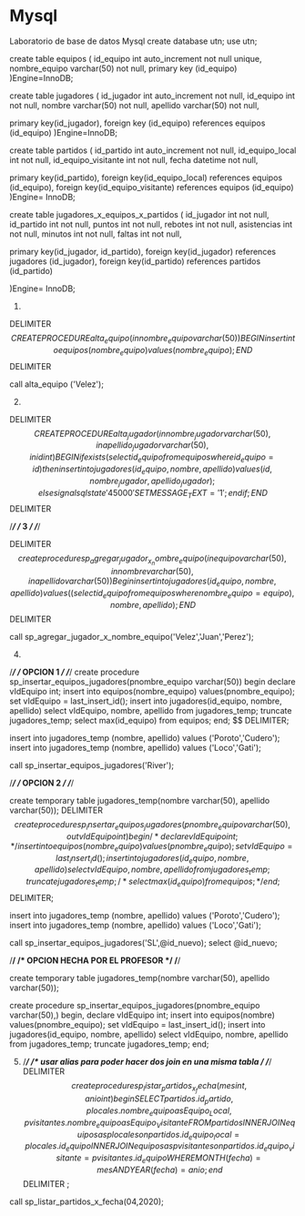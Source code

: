 # Mysql
Laboratorio de base de datos Mysql
create database utn;
use utn;

create table equipos
(
id_equipo int auto_increment not null unique,
nombre_equipo varchar(50) not null,
primary key (id_equipo)
)Engine=InnoDB;

create table jugadores
(
id_jugador int auto_increment not null,
id_equipo int not null,
nombre varchar(50) not null,
apellido varchar(50) not null,

primary key(id_jugador),
foreign key (id_equipo) references equipos (id_equipo)
)Engine=InnoDB;

create table partidos
(
id_partido int auto_increment not null,
id_equipo_local int not null,
id_equipo_visitante int not null,
fecha datetime not null,

primary key(id_partido),
foreign key(id_equipo_local) references equipos (id_equipo),
foreign key(id_equipo_visitante) references equipos (id_equipo)
)Engine= InnoDB;

create table jugadores_x_equipos_x_partidos
(
id_jugador int not null,
id_partido int not null,
puntos int not null,
rebotes int not null,
asistencias int not null,
minutos int not null,
faltas int not null,

primary key(id_jugador, id_partido), 
foreign key(id_jugador) references jugadores (id_jugador),
foreign key(id_partido) references partidos (id_partido)

)Engine= InnoDB;

1)

DELIMITER $$
CREATE PROCEDURE alta_equipo
(
 in nombre_equipo varchar(50)
)
BEGIN
insert into equipos (nombre_equipo) values (nombre_equipo);
END$$
DELIMITER 

call alta_equipo ('Velez');

2)
DELIMITER $$
CREATE PROCEDURE alta_jugador
(
 in nombre_jugador varchar(50),
 in apellido_jugador varchar(50),
 in id int
)
BEGIN
if exists (select id_equipo from equipos where id_equipo = id)
then
  insert into jugadores (id_equipo, nombre, apellido) values (id, nombre_jugador,apellido_jugador);
else
	signal sqlstate '45000' 
	SET MESSAGE_TEXT = '1';
end if;
END$$
DELIMITER 


/*************************************************************/
/* 3                                                         */
/*************************************************************/

DELIMITER $$
create procedure sp_agregar_jugador_x_nombre_equipo
(
in equipo varchar(50),
in nombre varchar(50),
in apellido varchar(50)
)
Begin
insert into jugadores(id_equipo, nombre, apellido) values ((select id_equipo from equipos where nombre_equipo = equipo), nombre, apellido);
END$$
DELIMITER 

call sp_agregar_jugador_x_nombre_equipo('Velez','Juan','Perez');



4)

/*************************************/
/* OPCION 1                          */
/*************************************/
create procedure sp_insertar_equipos_jugadores(pnombre_equipo varchar(50))
begin
    declare vIdEquipo int;
	insert into equipos(nombre_equipo) values(pnombre_equipo);
    set vIdEquipo = last_insert_id();
    insert into jugadores(id_equipo, nombre, apellido)
    select vIdEquipo, nombre, apellido from jugadores_temp;
    truncate jugadores_temp;
    select max(id_equipo) from equipos;
end; $$
DELIMITER;

insert into jugadores_temp (nombre, apellido) values ('Poroto','Cudero');
insert into jugadores_temp (nombre, apellido) values ('Loco','Gati');

call sp_insertar_equipos_jugadores('River');


/*************************************/
/* OPCION 2                          */
/*************************************/

create temporary table jugadores_temp(nombre varchar(50), apellido varchar(50));
DELIMITER $$
create procedure sp_insertar_equipos_jugadores(pnombre_equipo varchar(50), out vIdEquipo int)
begin
   /* declare vIdEquipo int;*/
	insert into equipos(nombre_equipo) values(pnombre_equipo);
    set vIdEquipo = last_insert_id();
    insert into jugadores(id_equipo, nombre, apellido)
    select vIdEquipo, nombre, apellido from jugadores_temp;
    truncate jugadores_temp;
   /* select max(id_equipo) from equipos;*/
end; $$
DELIMITER;

insert into jugadores_temp (nombre, apellido) values ('Poroto','Cudero');
insert into jugadores_temp (nombre, apellido) values ('Loco','Gati');

call sp_insertar_equipos_jugadores('SL',@id_nuevo);
select @id_nuevo;

/**************************************************/
/* OPCION HECHA POR EL PROFESOR                   */
/**************************************************/


create temporary table jugadores_temp(nombre varchar(50), apellido varchar(50));

create procedure sp_insertar_equipos_jugadores(pnombre_equipo varchar(50),)
begin,
    declare vIdEquipo int;
	insert into equipos(nombre) values(pnombre_equipo);
    set vIdEquipo = last_insert_id();
    insert into jugadores(id_equipo, nombre, apellido)
    select vIdEquipo, nombre, apellido from jugadores_temp;
    truncate jugadores_temp;
end;


5) /***********************************************************/
   /* usar alias para poder hacer dos join en una misma tabla */
  /************************************************************/
DELIMITER $$
create procedure sp_listar_partidos_x_fecha
( 
mes int,
anio int
)
begin
SELECT
    partidos.id_partido,
    plocales.nombre_equipo as Equipo_Local,
    pvisitantes.nombre_equipo as Equipo_Visitante
FROM partidos 
INNER JOIN equipos as plocales on partidos.id_equipo_local = plocales.id_equipo
INNER JOIN equipos as pvisitantes  on partidos.id_equipo_visitante = pvisitantes.id_equipo
WHERE MONTH(fecha) = mes AND YEAR(fecha) = anio;
end $$
DELIMITER ;

call sp_listar_partidos_x_fecha(04,2020);
